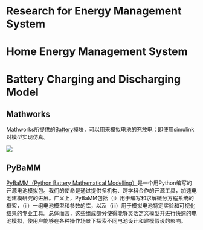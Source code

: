 # Research for Energy Management System

# Home Energy Management System

# Battery Charging and Discharging Model

## Mathworks
Mathworks所提供的[Battery](https://www.mathworks.com/help/sps/powersys/ref/battery.html)模块，可以用来模拟电池的充放电；即使用simulink对模型实现仿真。

![](https://www.mathworks.com/help/sps/powersys/ref/batteryh.gif)

## PyBaMM

[PyBaMM（Python Battery Mathematical Modelling）](https://github.com/pybamm-team/PyBaMM/tree/develop)是一个用Python编写的开源电池模拟包。我们的使命是通过提供多机构、跨学科合作的开源工具，加速电池建模研究的进展。广义上，PyBaMM包括（i）用于编写和求解微分方程系统的框架，（ii）一组电池模型和参数的库，以及（iii）用于模拟电池特定实验和可视化结果的专业工具。总体而言，这些组成部分使得能够灵活定义模型并进行快速的电池模拟，使用户能够在各种操作场景下探索不同电池设计和建模假设的影响。
<!--stackedit_data:
eyJoaXN0b3J5IjpbODM4MjgzODU2LC0xMDAyNzQ2MDg5LC0zMT
EzODk0MjYsLTE3ODk4MDU0MTksMTE0MDc5Nzg5NV19
-->